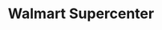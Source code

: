 ---
title: "Walmart Supercenter"
url: /lubbock/walmart-supercenter-south-loop-289/
shop: Supermarkt
---